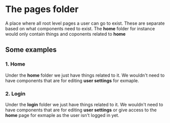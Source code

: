 # The pages folder

A place where all root level pages a user can go to exist. These are separate based on what components need to exist. The **home** folder for instance would only contain things and coponents related to **home**

## Some examples

### 1. Home

Under the **home** folder we just have things related to it. We wouldn't need to have components that are for editing **user settings** for exmaple.

### 2. Login

Under the **login** folder we just have things related to it. We wouldn't need to have components that are for editing **user settings** or give access to the **home** page for exmaple as the user isn't logged in yet.
